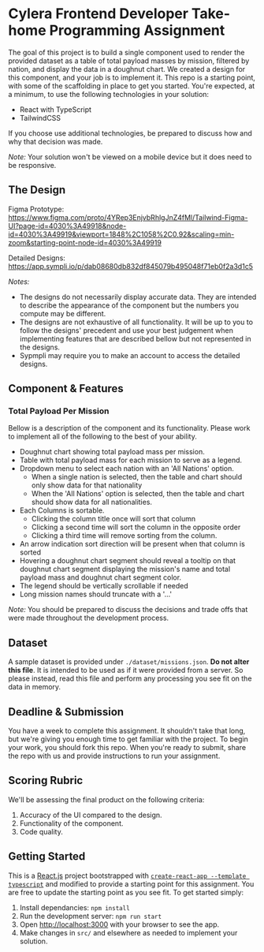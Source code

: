 # Cylera Frontend Developer Take-home Programming Assignment

The goal of this project is to build a single component used to render the provided dataset as a table of total payload masses by mission, filtered by nation, and display the data in a doughnut chart. We created a design for this component, and your job is to implement it. This repo is a starting point, with some of the scaffolding in place to get you started. You're expected, at a minimum, to use the following technologies in your solution:

- React with TypeScript
- TailwindCSS

If you choose use additional technologies, be prepared to discuss how and why that decision was made.

_Note:_ Your solution won't be viewed on a mobile device but it does need to be responsive.

## The Design

Figma Prototype: https://www.figma.com/proto/4YRep3EnjvbRhlgJnZ4fMl/Tailwind-Figma-UI?page-id=4030%3A49918&node-id=4030%3A49919&viewport=1848%2C1058%2C0.92&scaling=min-zoom&starting-point-node-id=4030%3A49919

Detailed Designs: https://app.sympli.io/p/dab08680db832df845079b495048f71eb0f2a3d1c5

_Notes:_

- The designs do not necessarily display accurate data. They are intended to describe the appearance of the component but the numbers you compute may be different.
- The designs are not exhaustive of all functionality. It will be up to you to follow the designs' precedent and use your best judgement when implementing features that are described bellow but not represented in the designs.
- Sypmpli may require you to make an account to access the detailed designs.

## Component & Features

### Total Payload Per Mission

Bellow is a description of the component and its functionality. Please work to implement all of the following to the best of your ability.

- Doughnut chart showing total payload mass per mission.
- Table with total payload mass for each mission to serve as a legend.
- Dropdown menu to select each nation with an 'All Nations' option.
  - When a single nation is selected, then the table and chart should only show data for that nationality
  - When the 'All Nations' option is selected, then the table and chart should show data for all nationalities.
- Each Columns is sortable.
  - Clicking the column title once will sort that column
  - Clicking a second time will sort the column in the opposite order
  - Clicking a third time will remove sorting from the column.
- An arrow indication sort direction will be present when that column is sorted
- Hovering a doughnut chart segment should reveal a tooltip on that doughnut chart segment displaying the mission's name and total payload mass and doughnut chart segment color.
- The legend should be vertically scrollable if needed
- Long mission names should truncate with a '...'

_Note:_ You should be prepared to discuss the decisions and trade offs that were made throughout the development process.

## Dataset

A sample dataset is provided under `./dataset/missions.json`. **Do not alter this file**. It is intended to be used as if it were provided from a server. So please instead, read this file and perform any processing you see fit on the data in memory.

## Deadline & Submission

You have a week to complete this assignment. It shouldn't take that long, but we're giving you enough time to get familiar with the project. To begin your work, you should fork this repo. When you're ready to submit, share the repo with us and provide instructions to run your assignment.

## Scoring Rubric

We'll be assessing the final product on the following criteria:

1. Accuracy of the UI compared to the design.
2. Functionality of the component.
3. Code quality.

## Getting Started

This is a [React.js](https://reactjs.org) project bootstrapped with [`create-react-app --template typescript`](https://create-react-app.dev/docs/adding-typescript/) and modified to provide a starting point for this assignment. You are free to update the starting point as you see fit. To get started simply:

1. Install dependancies: `npm install`
2. Run the development server: `npm run start`
3. Open [http://localhost:3000](http://localhost:3000) with your browser to see the app.
4. Make changes in `src/` and elsewhere as needed to implement your solution.
